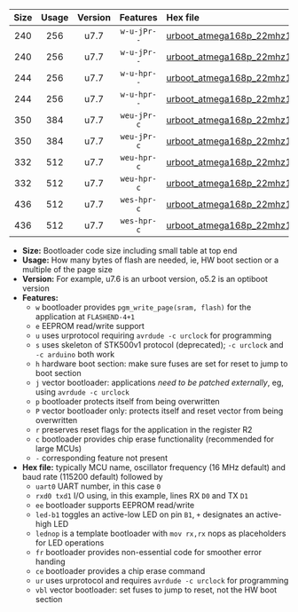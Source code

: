|Size|Usage|Version|Features|Hex file|
|:-:|:-:|:-:|:-:|:--|
|240|256|u7.7|`w-u-jPr--`|[urboot_atmega168p_22mhz1184_38400bps_uart0_rxd0_txd1_led+b5_ur_vbl.hex](https://raw.githubusercontent.com/stefanrueger/urboot.hex/main/mcus/atmega168p/fcpu_22mhz1184/38400_bps/urboot_atmega168p_22mhz1184_38400bps_uart0_rxd0_txd1_led+b5_ur_vbl.hex)|
|240|256|u7.7|`w-u-jPr--`|[urboot_atmega168p_22mhz1184_38400bps_uart0_rxd0_txd1_lednop_ur_vbl.hex](https://raw.githubusercontent.com/stefanrueger/urboot.hex/main/mcus/atmega168p/fcpu_22mhz1184/38400_bps/urboot_atmega168p_22mhz1184_38400bps_uart0_rxd0_txd1_lednop_ur_vbl.hex)|
|244|256|u7.7|`w-u-hpr--`|[urboot_atmega168p_22mhz1184_38400bps_uart0_rxd0_txd1_led+b5_fr_ur.hex](https://raw.githubusercontent.com/stefanrueger/urboot.hex/main/mcus/atmega168p/fcpu_22mhz1184/38400_bps/urboot_atmega168p_22mhz1184_38400bps_uart0_rxd0_txd1_led+b5_fr_ur.hex)|
|244|256|u7.7|`w-u-hpr--`|[urboot_atmega168p_22mhz1184_38400bps_uart0_rxd0_txd1_lednop_fr_ur.hex](https://raw.githubusercontent.com/stefanrueger/urboot.hex/main/mcus/atmega168p/fcpu_22mhz1184/38400_bps/urboot_atmega168p_22mhz1184_38400bps_uart0_rxd0_txd1_lednop_fr_ur.hex)|
|350|384|u7.7|`weu-jPr-c`|[urboot_atmega168p_22mhz1184_38400bps_uart0_rxd0_txd1_ee_led+b5_fr_ce_ur_vbl.hex](https://raw.githubusercontent.com/stefanrueger/urboot.hex/main/mcus/atmega168p/fcpu_22mhz1184/38400_bps/urboot_atmega168p_22mhz1184_38400bps_uart0_rxd0_txd1_ee_led+b5_fr_ce_ur_vbl.hex)|
|350|384|u7.7|`weu-jPr-c`|[urboot_atmega168p_22mhz1184_38400bps_uart0_rxd0_txd1_ee_lednop_fr_ce_ur_vbl.hex](https://raw.githubusercontent.com/stefanrueger/urboot.hex/main/mcus/atmega168p/fcpu_22mhz1184/38400_bps/urboot_atmega168p_22mhz1184_38400bps_uart0_rxd0_txd1_ee_lednop_fr_ce_ur_vbl.hex)|
|332|512|u7.7|`weu-hpr-c`|[urboot_atmega168p_22mhz1184_38400bps_uart0_rxd0_txd1_ee_led+b5_fr_ce_ur.hex](https://raw.githubusercontent.com/stefanrueger/urboot.hex/main/mcus/atmega168p/fcpu_22mhz1184/38400_bps/urboot_atmega168p_22mhz1184_38400bps_uart0_rxd0_txd1_ee_led+b5_fr_ce_ur.hex)|
|332|512|u7.7|`weu-hpr-c`|[urboot_atmega168p_22mhz1184_38400bps_uart0_rxd0_txd1_ee_lednop_fr_ce_ur.hex](https://raw.githubusercontent.com/stefanrueger/urboot.hex/main/mcus/atmega168p/fcpu_22mhz1184/38400_bps/urboot_atmega168p_22mhz1184_38400bps_uart0_rxd0_txd1_ee_lednop_fr_ce_ur.hex)|
|436|512|u7.7|`wes-hpr-c`|[urboot_atmega168p_22mhz1184_38400bps_uart0_rxd0_txd1_ee_led+b5_fr_ce.hex](https://raw.githubusercontent.com/stefanrueger/urboot.hex/main/mcus/atmega168p/fcpu_22mhz1184/38400_bps/urboot_atmega168p_22mhz1184_38400bps_uart0_rxd0_txd1_ee_led+b5_fr_ce.hex)|
|436|512|u7.7|`wes-hpr-c`|[urboot_atmega168p_22mhz1184_38400bps_uart0_rxd0_txd1_ee_lednop_fr_ce.hex](https://raw.githubusercontent.com/stefanrueger/urboot.hex/main/mcus/atmega168p/fcpu_22mhz1184/38400_bps/urboot_atmega168p_22mhz1184_38400bps_uart0_rxd0_txd1_ee_lednop_fr_ce.hex)|

- **Size:** Bootloader code size including small table at top end
- **Usage:** How many bytes of flash are needed, ie, HW boot section or a multiple of the page size
- **Version:** For example, u7.6 is an urboot version, o5.2 is an optiboot version
- **Features:**
  + `w` bootloader provides `pgm_write_page(sram, flash)` for the application at `FLASHEND-4+1`
  + `e` EEPROM read/write support
  + `u` uses urprotocol requiring `avrdude -c urclock` for programming
  + `s` uses skeleton of STK500v1 protocol (deprecated); `-c urclock` and `-c arduino` both work
  + `h` hardware boot section: make sure fuses are set for reset to jump to boot section
  + `j` vector bootloader: applications *need to be patched externally*, eg, using `avrdude -c urclock`
  + `p` bootloader protects itself from being overwritten
  + `P` vector bootloader only: protects itself and reset vector from being overwritten
  + `r` preserves reset flags for the application in the register R2
  + `c` bootloader provides chip erase functionality (recommended for large MCUs)
  + `-` corresponding feature not present
- **Hex file:** typically MCU name, oscillator frequency (16 MHz default) and baud rate (115200 default) followed by
  + `uart0` UART number, in this case `0`
  + `rxd0 txd1` I/O using, in this example, lines RX `D0` and TX `D1`
  + `ee` bootloader supports EEPROM read/write
  + `led-b1` toggles an active-low LED on pin `B1`, `+` designates an active-high LED
  + `lednop` is a template bootloader with `mov rx,rx` nops as placeholders for LED operations
  + `fr` bootloader provides non-essential code for smoother error handing
  + `ce` bootloader provides a chip erase command
  + `ur` uses urprotocol and requires `avrdude -c urclock` for programming
  + `vbl` vector bootloader: set fuses to jump to reset, not the HW boot section
